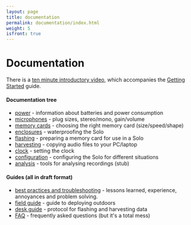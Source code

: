 ```yaml
---
layout: page
title: documentation
permalink: documentation/index.html
weight: 5
isfront: true
---
```


# Documentation

There is a [ten minute introductory
video](https://youtu.be/2Fq05JlEKjw), which accompanies the [Getting
Started](/documentation/getting-started.html) guide.

#### Documentation tree

* [power](power/) - information about batteries and power consumption
* [microphones](microphones.html) - plug sizes, stereo/mono, gain/volume
* [memory cards](memory_cards/) - choosing the right memory card (size/speed/shape)
* [enclosures](enclosures.html) - waterproofing the Solo
* [flashing](flashing.html) - preparing a memory card for use in a Solo
* [harvesting](harvesting.html) - copying audio files to your PC/laptop
* [clock](clock.html) - setting the clock
* [configuration](configuration.html) - configuring the Solo for different situations
* [analysis](analysis.html) - tools for analysing recordings (stub)

#### Guides (all in draft format)

* [best practices and troubleshooting](troubleshooting.html) - lessons learned, experience, annoyances and problem solving.
* [field guide](field-guide.html) - guide to deploying outdoors
* [desk guide](desk-guide.html)  - protocol for flashing and harvesting data
* [FAQ](faq.html) - frequently asked questions (but it's a total mess)
